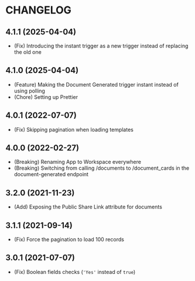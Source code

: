 # CHANGELOG

## 4.1.1 (2025-04-04)

- (Fix) Introducing the instant trigger as a new trigger instead of replacing the old one

## 4.1.0 (2025-04-04)

- (Feature) Making the Document Generated trigger instant instead of using polling
- (Chore) Setting up Prettier

## 4.0.1 (2022-07-07)

- (Fix) Skipping pagination when loading templates

## 4.0.0 (2022-02-27)

- (Breaking) Renaming App to Workspace everywhere
- (Breaking) Switching from calling /documents to /document_cards in the document-generated endpoint

## 3.2.0 (2021-11-23)

- (Add) Exposing the Public Share Link attribute for documents

## 3.1.1 (2021-09-14)

- (Fix) Force the pagination to load 100 records

## 3.0.1 (2021-07-07)

- (Fix) Boolean fields checks (`'Yes'` instead of `true`)
